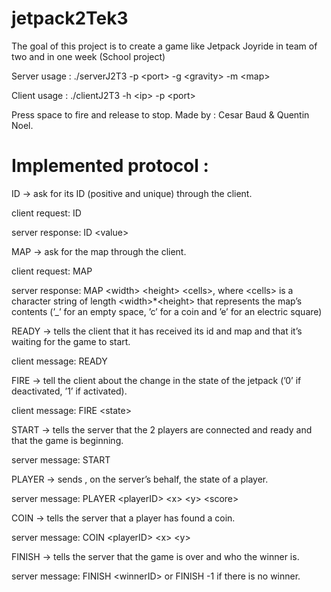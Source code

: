 # jetpack2Tek3

The goal of this project is to create a game like Jetpack Joyride in team of two and in one week (School project)

Server usage : ./serverJ2T3 -p \<port> -g \<gravity> -m \<map>

Client usage : ./clientJ2T3 -h \<ip> -p \<port>

Press space to fire and release to stop.
Made by : Cesar Baud & Quentin Noel.

# Implemented protocol :

ID -> ask for its ID (positive and unique) through the client.

client request: ID

server response: ID \<value>

MAP -> ask for the map through the client.

client request: MAP

server response: MAP \<width> \<height> \<cells>, where \<cells> is a character string of length \<width>*\<height> that
represents the map’s contents (’\_’ for an empty space, ’c’ for a coin and ’e’ for an electric square)

READY -> tells the client that it has received its id and map and that it’s waiting for the game to start.

client message: READY

FIRE -> tell the client about the change in the state of the jetpack (’0’ if deactivated, ’1’ if activated).

client message: FIRE \<state>

START -> tells the server that the 2 players are connected and ready and that the game is beginning.

server message: START

PLAYER -> sends , on the server’s behalf, the state of a player.

server message: PLAYER \<playerID> \<x> \<y> \<score>

COIN -> tells the server that a player has found a coin.

server message: COIN \<playerID> \<x> \<y>

FINISH -> tells the server that the game is over and who the winner is.

server message: FINISH \<winnerID> or FINISH -1 if there is no winner.

